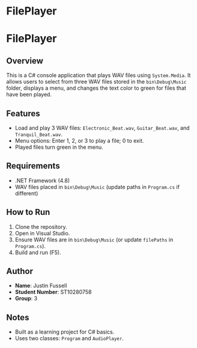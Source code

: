 # FilePlayer
# FilePlayer

## Overview
This is a C# console application that plays WAV files using `System.Media`. It allows users to select from three WAV files stored in the `bin\Debug\Music` folder, displays a menu, and changes the text color to green for files that have been played.

## Features
- Load and play 3 WAV files: `Electronic_Beat.wav`, `Guitar_Beat.wav`, and `Tranquil_Beat.wav`.
- Menu options: Enter 1, 2, or 3 to play a file; 0 to exit.
- Played files turn green in the menu.

## Requirements
- .NET Framework (4.8)
- WAV files placed in `bin\Debug\Music` (update paths in `Program.cs` if different)

## How to Run
1. Clone the repository.
2. Open in Visual Studio.
3. Ensure WAV files are in `bin\Debug\Music` (or update `filePaths` in `Program.cs`).
4. Build and run (F5).

## Author
- **Name**: Justin Fussell
- **Student Number**: ST10280758
- **Group**: 3

## Notes
- Built as a learning project for C# basics.
- Uses two classes: `Program` and `AudioPlayer`.

